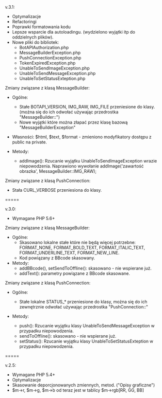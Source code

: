 v.3.1:

* Optymalizacje
* Refactoringi
* Poprawki formatowania kodu
* Lepsze wsparcie dla autoloadingu. (wydzielono wyjątki itp do oddzielnych plików).
* Nowe pliki do bibliotek:
  - BotAPIAuthorization.php
  - MessageBuilderException.php
  - PushConnectionException.php
  - TokenExpiredException.php
  - UnableToSendImageException.php
  - UnableToSendMessageException.php
  - UnableToSetStatusExteption.php

Zmiany związane z klasą MessageBuilder:

* Ogólne:
  - Stałe BOTAPI_VERSION, IMG_RAW, IMG_FILE przeniesione do klasy. (można się do ich odwołać używając przedrostka "MessageBuilder::")
  - Nowe wyjątki które można złapać przez klasę bazową "MessageBuilderException"
* Własności: $html, $text, $format - zmieniono modyfikatory dostępu z public na private. 

* Metody:
  - addImage(): Rzucanie wyjątku UnableToSendImageException wrazie niepowodzenia.
                Naprawiono wywołanie addImage('zawartość obrazka', MessageBuilder::IMG_RAW);

Zmiany związane z klasą PushConnection:
  - Stała CURL_VERBOSE przeniesiona do klasy.

=====

v.3.0:

* Wymagane PHP 5.6+

Zmiany związane z klasą MessageBuilder:

* Ogólne:
  - Skasowano lokalne stałe które nie będą więcej potrzebne: FORMAT_NONE, FORMAT_BOLD_TEXT, FORMAT_ITALIC_TEXT, FORMAT_UNDERLINE_TEXT, FORMAT_NEW_LINE.
  - Kod powiązany z BBcode skasowany.
* Metody:
  - addBBcode(), setSendToOffline(): skasowano - nie wspierane już.
  - addText(): parametry powiązane z BBcode skasowane.

Zmiany związane z klasą PushConnection:

* Ogólne:
  - Stałe lokalne STATUS_* przeniesione do klasy, można się do ich zewnętrznie odwołać używając przedrostka "PushConnection::"

* Metody:
  - push(): Rzucanie wyjątku klasy UnableToSendMessageException w przypadku niepowodzenia.
  - sendToOffline(): skasowano - nie wspierane już.
  - setStatus(): Rzucanie wyjątku klasy UnableToSetStatusExteption w przypadku niepowodzenia.

=====

v.2.5:

* Wymagane PHP 5.4+
* Optymalizacje
* Skasowanie deporcjonowanych zmiennych, metod. ("Opisy graficzne")
* $m->r, $m->g, $m->b od teraz jest w tablicy $m->rgb[RR, GG, BB]
